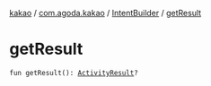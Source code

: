 [kakao](../../index.md) / [com.agoda.kakao](../index.md) / [IntentBuilder](index.md) / [getResult](.)

# getResult

`fun getResult(): `[`ActivityResult`](https://developer.android.com/reference/android/app/Instrumentation/ActivityResult.html)`?`